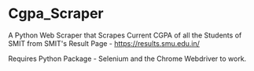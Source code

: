 # Cgpa_Scraper
A Python Web Scraper that Scrapes Current CGPA of all the Students of SMIT from SMIT's Result Page - https://results.smu.edu.in/

Requires Python Package - Selenium and the Chrome Webdriver to work.
